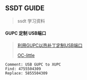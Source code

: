## SSDT GUIDE
> ssdt 学习资料

#### GUPC 定制 USB端口
> [利用GUPC以热补丁定制USB端口](https://blog.gzxiaobai.cn/post/利用GUPC以热补丁定制USB端口)
>
> [OC-little](https://github.com/daliansky/OC-little/)

```
Comment: USB GUPC to XUPC
Find: 4755504309
Replace: 5855504309

```